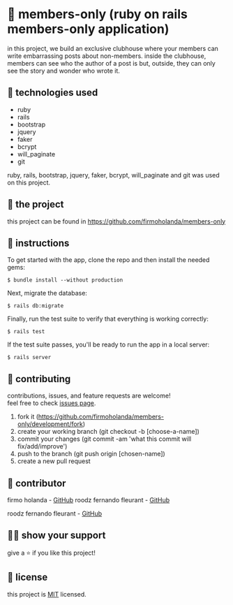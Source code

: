 # 📃 members-only (ruby on rails members-only application)

in this project, we build an exclusive clubhouse where your members can write embarrassing posts about non-members. inside the clubhouse, members can see who the author of a post is but, outside, they can only see the story and wonder who wrote it.



## 📡 technologies used

- ruby
- rails
- bootstrap
- jquery
- faker
- bcrypt
- will_paginate
- git

ruby, rails, bootstrap, jquery, faker, bcrypt, will_paginate and git was used on this project.



## 🚀 the project

this project can be found in https://github.com/firmoholanda/members-only



## 🔨 instructions

To get started with the app, clone the repo and then install the needed gems:

```
$ bundle install --without production
```

Next, migrate the database:

```
$ rails db:migrate
```

Finally, run the test suite to verify that everything is working correctly:

```
$ rails test
```

If the test suite passes, you'll be ready to run the app in a local server:

```
$ rails server
```



## 🤝 contributing

contributions, issues, and feature requests are welcome!<br/>feel free to check [issues page](hhttps://github.com/firmoholanda/members-only/development/issues).

1. fork it (https://github.com/firmoholanda/members-only/development/fork)
2. create your working branch (git checkout -b [choose-a-name])
3. commit your changes (git commit -am 'what this commit will fix/add/improve')
4. push to the branch (git push origin [chosen-name])
5. create a new pull request



## 🤖 contributor

firmo holanda - [GitHub](https://github.com/firmoholanda)
roodz fernando fleurant - [GitHub](https://github.com/roodzfernando)

roodz fernando fleurant - [GitHub](https://github.com/roodzfernando)



## 🙋‍♂ show your support

give a ⭐️ if you like this project!



## 📝 license

this project is [MIT](https://github.com/firmoholanda/members-only/development/license.txt) licensed.

